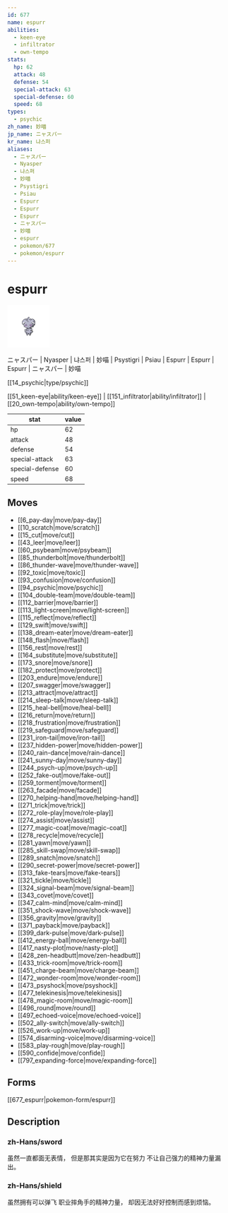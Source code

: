 ```yaml
---
id: 677
name: espurr
abilities:
  - keen-eye
  - infiltrator
  - own-tempo
stats:
  hp: 62
  attack: 48
  defense: 54
  special-attack: 63
  special-defense: 60
  speed: 68
types:
  - psychic
zh_name: 妙喵
jp_name: ニャスパー
kr_name: 냐스퍼
aliases:
  - ニャスパー
  - Nyasper
  - 냐스퍼
  - 妙喵
  - Psystigri
  - Psiau
  - Espurr
  - Espurr
  - Espurr
  - ニャスパー
  - 妙喵
  - espurr
  - pokemon/677
  - pokemon/espurr
---
```

# espurr

![](https://raw.githubusercontent.com/PokeAPI/sprites/master/sprites/pokemon/677.png)

ニャスパー | Nyasper | 냐스퍼 | 妙喵 | Psystigri | Psiau | Espurr | Espurr | Espurr | ニャスパー | 妙喵

[[14_psychic|type/psychic]]

[[51_keen-eye|ability/keen-eye]] | [[151_infiltrator|ability/infiltrator]] | [[20_own-tempo|ability/own-tempo]]

|stat|value|
|---|---|
|hp|62|
|attack|48|
|defense|54|
|special-attack|63|
|special-defense|60|
|speed|68|


## Moves

- [[6_pay-day|move/pay-day]]
- [[10_scratch|move/scratch]]
- [[15_cut|move/cut]]
- [[43_leer|move/leer]]
- [[60_psybeam|move/psybeam]]
- [[85_thunderbolt|move/thunderbolt]]
- [[86_thunder-wave|move/thunder-wave]]
- [[92_toxic|move/toxic]]
- [[93_confusion|move/confusion]]
- [[94_psychic|move/psychic]]
- [[104_double-team|move/double-team]]
- [[112_barrier|move/barrier]]
- [[113_light-screen|move/light-screen]]
- [[115_reflect|move/reflect]]
- [[129_swift|move/swift]]
- [[138_dream-eater|move/dream-eater]]
- [[148_flash|move/flash]]
- [[156_rest|move/rest]]
- [[164_substitute|move/substitute]]
- [[173_snore|move/snore]]
- [[182_protect|move/protect]]
- [[203_endure|move/endure]]
- [[207_swagger|move/swagger]]
- [[213_attract|move/attract]]
- [[214_sleep-talk|move/sleep-talk]]
- [[215_heal-bell|move/heal-bell]]
- [[216_return|move/return]]
- [[218_frustration|move/frustration]]
- [[219_safeguard|move/safeguard]]
- [[231_iron-tail|move/iron-tail]]
- [[237_hidden-power|move/hidden-power]]
- [[240_rain-dance|move/rain-dance]]
- [[241_sunny-day|move/sunny-day]]
- [[244_psych-up|move/psych-up]]
- [[252_fake-out|move/fake-out]]
- [[259_torment|move/torment]]
- [[263_facade|move/facade]]
- [[270_helping-hand|move/helping-hand]]
- [[271_trick|move/trick]]
- [[272_role-play|move/role-play]]
- [[274_assist|move/assist]]
- [[277_magic-coat|move/magic-coat]]
- [[278_recycle|move/recycle]]
- [[281_yawn|move/yawn]]
- [[285_skill-swap|move/skill-swap]]
- [[289_snatch|move/snatch]]
- [[290_secret-power|move/secret-power]]
- [[313_fake-tears|move/fake-tears]]
- [[321_tickle|move/tickle]]
- [[324_signal-beam|move/signal-beam]]
- [[343_covet|move/covet]]
- [[347_calm-mind|move/calm-mind]]
- [[351_shock-wave|move/shock-wave]]
- [[356_gravity|move/gravity]]
- [[371_payback|move/payback]]
- [[399_dark-pulse|move/dark-pulse]]
- [[412_energy-ball|move/energy-ball]]
- [[417_nasty-plot|move/nasty-plot]]
- [[428_zen-headbutt|move/zen-headbutt]]
- [[433_trick-room|move/trick-room]]
- [[451_charge-beam|move/charge-beam]]
- [[472_wonder-room|move/wonder-room]]
- [[473_psyshock|move/psyshock]]
- [[477_telekinesis|move/telekinesis]]
- [[478_magic-room|move/magic-room]]
- [[496_round|move/round]]
- [[497_echoed-voice|move/echoed-voice]]
- [[502_ally-switch|move/ally-switch]]
- [[526_work-up|move/work-up]]
- [[574_disarming-voice|move/disarming-voice]]
- [[583_play-rough|move/play-rough]]
- [[590_confide|move/confide]]
- [[797_expanding-force|move/expanding-force]]

## Forms



[[677_espurr|pokemon-form/espurr]]

## Description

### zh-Hans/sword

虽然一直都面无表情，
但是那其实是因为它在努力
不让自己强力的精神力量漏出。

### zh-Hans/shield

虽然拥有可以弹飞
职业摔角手的精神力量，
却因无法好好控制而感到烦恼。


